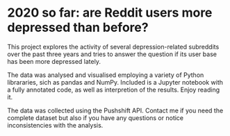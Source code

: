 # 2020 so far: are Reddit users more depressed than before?
This project explores the activity of several depression-related subreddits over the past three years and tries to answer the question if its user base has been more depressed lately.

The data was analysed and visualised employing a variety of Python librararies, sich as pandas and NumPy. Included is a Jupyter notebook with a fully annotated code, as well as interpretion of the results. Enjoy reading it.

The data was collected using the Pushshift API. Contact me if you need the complete dataset but also if you have any questions or notice inconsistencies with the analysis.

